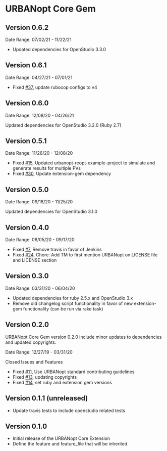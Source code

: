 # URBANopt Core Gem

## Version 0.6.2
Date Range: 07/02/21 - 11/22/21

- Updated dependencies for OpenStudio 3.3.0

## Version 0.6.1
Date Range: 04/27/21 - 07/01/21

- Fixed [#37]( https://github.com/urbanopt/urbanopt-core-gem/pull/37 ), update rubocop configs to v4

## Version 0.6.0

Date Range: 12/08/20 - 04/26/21

Updated dependencies for OpenStudio 3.2.0 (Ruby 2.7)

## Version 0.5.1

Date Range: 11/26/20 - 12/08/20

- Fixed [#15]( https://github.com/urbanopt/urbanopt-core-gem/issues/15 ), Updated urbanopt-reopt-example-project to simulate and generate results for multiple PVs
- Fixed [#30]( https://github.com/urbanopt/urbanopt-core-gem/issues/30 ), Update extension-gem dependency

## Version 0.5.0

Date Range: 09/18/20 - 11/25/20

Updated dependencies for OpenStudio 3.1.0

## Version 0.4.0

Date Range: 06/05/20 - 09/17/20

- Fixed [#7]( https://github.com/urbanopt/urbanopt-core-gem/issues/7 ), Remove travis in favor of Jenkins
- Fixed [#24]( https://github.com/urbanopt/urbanopt-core-gem/issues/24 ), Chore: Add TM to first mention URBANopt on LICENSE file and LICENSE section


## Version 0.3.0

Date Range: 03/31/20 - 06/04/20

- Updated dependencies for ruby 2.5.x and OpenStudio 3.x
- Remove old changelog script functionality in favor of new extension-gem functionality (can be run via rake task)

## Version 0.2.0

URBANopt Core Gem version 0.2.0 include minor updates to dependencies and updated copyrights.

Date Range: 12/27/19 - 03/31/20

Closed Issues and Features
- Fixed [#11]( https://github.com/urbanopt/urbanopt-core-gem/pull/11 ), Use URBANopt standard contributing guidelines
- Fixed [#13]( https://github.com/urbanopt/urbanopt-core-gem/pull/13 ), updating copyrights
- Fixed [#14]( https://github.com/urbanopt/urbanopt-core-gem/pull/14 ), set ruby and extension gem versions

## Version 0.1.1 (unreleased)

* Update travis tests to include openstudio related tests

## Version 0.1.0

* Initial release of the URBANopt Core Extension
* Define the feature and feature_file that will be inherited.
